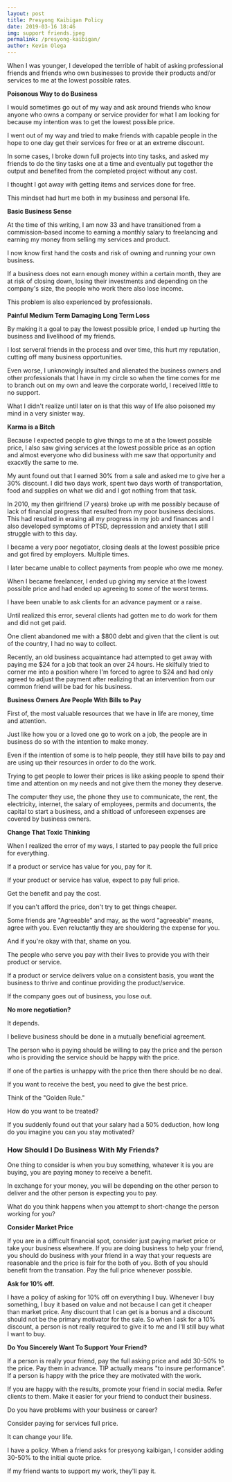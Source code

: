 ```yaml
--- 
layout: post 
title: Presyong Kaibigan Policy
date: 2019-03-16 18:46
img: support friends.jpeg
permalink: /presyong-kaibigan/ 
author: Kevin Olega 
--- 
```

When I was younger, I developed the terrible of habit of asking professional friends and friends who own businesses to provide their products and/or services to me at the lowest possible rates.

**Poisonous Way to do Business**

I would sometimes go out of my way and ask around friends who know anyone who owns a company or service provider for what I am looking for because my intention was to get the lowest possible price.

I went out of my way and tried to make friends with capable people in the hope to one day get their services for free or at an extreme discount. 

In some cases, I broke down full projects into tiny tasks, and asked my friends to do the tiny tasks one at a time and eventually put together the output and benefited from the completed project without any cost.

I thought I got away with getting items and services done for free.

This mindset had hurt me both in my business and personal life. 

**Basic Business Sense**

At the time of this writing, I am now 33 and have transitioned from a commission-based income to earning a monthly salary to freelancing and earning my money from selling my services and product.

I now know first hand the costs and risk of owning and running your own business.

If a business does not earn enough money within a certain month, they are at risk of closing down, losing their investments and depending on the company's size, the people who work there also lose income. 

This problem is also experienced by professionals.

**Painful Medium Term Damaging Long Term Loss**

By making it a goal to pay the lowest possible price, I ended up hurting the business and livelihood of my friends.

I lost serveral friends in the process and over time, this hurt my reputation, cutting off many business opportunities.

Even worse, I unknowingly insulted and alienated the business owners and other professionals that I have in my circle so when the time comes for me to branch out on my own and leave the corporate world, I received little to no support.

What I didn't realize until later on is that this way of life also poisoned my mind in a very sinister way. 

**Karma is a Bitch**

Because I expected people to give things to me at a the lowest possible price, I also saw giving services at the lowest possible price as an option and almost everyone who did business with me saw that opportunity and exacxtly the same to me.

My aunt found out that I earned 30% from a sale and asked me to give her a 30% discount. I did two days work, spent two days worth of transportation, food and supplies on what we did and I got nothing from that task.

In 2010, my then girlfriend (7 years) broke up with me possibly because of lack of financial progress that resulted from my poor business decisions. This had resulted in erasing all my progress in my job and finances and I also developed symptoms of PTSD, depresssion and anxiety that I still struggle with to this day.

I became a very poor negotiator, closing deals at the lowest possible price and got fired by employers. Multiple times.

I later became unable to collect payments from people who owe me money.

When I became freelancer, I ended up giving my service at the lowest possible price and had ended up agreeing to some of the worst terms.

I have been unable to ask clients for an advance payment or a raise.

Until realized this error, several clients had gotten me to do work for them and did not get paid.

One client abandoned me with a $800 debt and given that the client is out of the country, I had no way to collect.

Recently, an old business acquaintance had attempted to get away with paying me $24 for a job that took an over 24 hours. He skilfully tried to corner me into a position where I'm forced to agree to $24 and had only agreed to adjust the payment after realizing that an intervention from our common friend will be bad for his business.

**Business Owners Are People With Bills to Pay**

First of, the most valuable resources that we have in life are money, time and attention. 

Just like how you or a loved one go to work on a job, the people are in business do so with the intention to make money. 

Even if the intention of some is to help people, they still have bills to pay and are using up their resources in order to do the work.

Trying to get people to lower their prices is like asking people to spend their time and attention on my needs and not give them the money they deserve. 

The computer they use, the phone they use to communicate, the rent, the electricity, internet, the salary of employees, permits and documents, the capital to start a business, and a shitload of unforeseen expenses are covered by business owners.

**Change That Toxic Thinking**

When I realized the error of my ways, I started to pay people the full price for everything.

If a product or service has value for you, pay for it.

If your product or service has value, expect to pay full price.

Get the benefit and pay the cost.

If you can't afford the price, don't try to get things cheaper.

Some friends are "Agreeable" and may, as the word "agreeable" means, agree with you. Even reluctantly they are shouldering the expense for you. 

And if you're okay with that, shame on you.

The people who serve you pay with their lives to provide you with their product or service.

If a product or service delivers value on a consistent basis, you want the business to thrive and continue providing the product/service.

If the company goes out of business, you lose out. 

**No more negotiation?**

It depends. 

I believe business should be done in a mutually beneficial agreement.

The person who is paying should be willing to pay the price and the person who is providing the service should be happy with the price.

If one of the parties is unhappy with the price then there should be no deal.

If you want to receive the best, you need to give the best price.

Think of the "Golden Rule."

How do you want to be treated?

If you suddenly found out that your salary had a 50% deduction, how long do you imagine you can you stay motivated?

### How Should I Do Business With My Friends?

One thing to consider is when you buy something, whatever it is you are buying, you are paying money to receive a benefit.

In exchange for your money, you will be depending on the other person to deliver and the other person is expecting you to pay.

What do you think happens when you attempt to short-change the person working for you?

**Consider Market Price**

If you are in a difficult financial spot, consider just paying market price or take your business elsewhere. If you are doing business to help your friend, you should do business with your friend in a way that your requests are reasonable and the price is fair for the both of you. Both of you should benefit from the transation. Pay the full price whenever possible.

**Ask for 10% off.**

I have a policy of asking for 10% off on everything I buy. Whenever I buy something, I buy it based on value and not because I can get it cheaper than market price. Any discount that I can get is a bonus and a discount should not be the primary motivator for the sale. So when I ask for a 10% discount, a person is not really required to give it to me and I'll still buy what I want to buy.

**Do You Sincerely Want To Support Your Friend?**

If a person is really your friend, pay the full asking price and add 30-50% to the price. Pay them in advance. TIP actually means "to insure performance". If a person is happy with the price they are motivated with the work. 

If you are happy with the results, promote your friend in social media. Refer clients to them. Make it easier for your friend to conduct their business.

Do you have problems with your business or career?

Consider paying for services full price. 

It can change your life.

I have a policy. When a friend asks for presyong kaibigan, I consider adding 30-50% to the initial quote price.

If my friend wants to support my work, they'll pay it.
